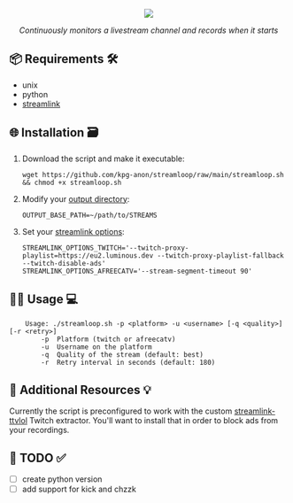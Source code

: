 <p align='center'>
    <img src="https://capsule-render.vercel.app/api?type=waving&height=150&color=0:9146ff,100:BD93F9&text=Streamloop&fontColor=9146ff&strokeWidth=1&stroke=000000&fontSize=100&textBg=false&reversal=false&descAlignY=81&descAlign=50&animation=fadeIn"/>
</p>
<p align='center'> 
  <em>Continuously monitors a livestream channel and records when it starts</em>
</p>

## 📦 Requirements 🛠️
- unix
- python
- [streamlink](https://github.com/streamlink/streamlink)
## 🌐 Installation 🗃
1. Download the script and make it executable:
	```
	wget https://github.com/kpg-anon/streamloop/raw/main/streamloop.sh && chmod +x streamloop.sh
	```
2. Modify your [output directory](https://github.com/kpg-anon/streamloop/blob/main/streamloop.sh#L8):
	```
	OUTPUT_BASE_PATH=~/path/to/STREAMS
	```
3. Set your [streamlink options](https://github.com/kpg-anon/streamloop/blob/main/streamloop.sh#L10):
	```
	STREAMLINK_OPTIONS_TWITCH='--twitch-proxy-playlist=https://eu2.luminous.dev --twitch-proxy-playlist-fallback --twitch-disable-ads'
	STREAMLINK_OPTIONS_AFREECATV='--stream-segment-timeout 90'
	```
## 🧑‍💻 Usage 💻
```
	Usage: ./streamloop.sh -p <platform> -u <username> [-q <quality>] [-r <retry>]
  		-p  Platform (twitch or afreecatv)
		-u  Username on the platform
		-q  Quality of the stream (default: best)
		-r  Retry interval in seconds (default: 180)
```
## 📖 Additional Resources 💡
Currently the script is preconfigured to work with the custom [streamlink-ttvlol](https://github.com/2bc4/streamlink-ttvlol) Twitch extractor. You'll want to install that in order to block ads from your recordings.
## 📝 TODO ✅
- [ ] create python version
- [ ] add support for kick and chzzk
